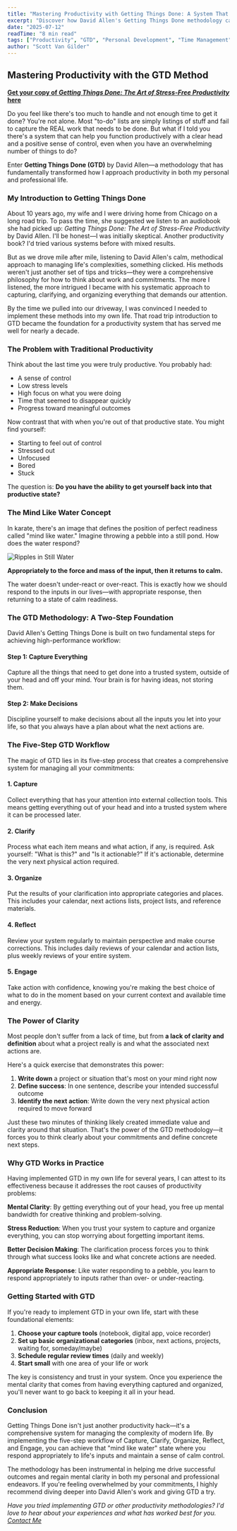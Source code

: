 ```yaml
---
title: "Mastering Productivity with Getting Things Done: A System That Actually Works"
excerpt: "Discover how David Allen's Getting Things Done methodology can transform your productivity and mental clarity. Learn the five-step workflow that has helped me achieve successful outcomes in both personal and professional life."
date: "2025-07-12"
readTime: "8 min read"
tags: ["Productivity", "GTD", "Personal Development", "Time Management"]
author: "Scott Van Gilder"
---
```


## Mastering Productivity with the GTD Method

**[Get your copy of *Getting Things Done: The Art of Stress-Free Productivity* here](https://amzn.to/4lZBDQC)**

Do you feel like there's too much to handle and not enough time to get it done? You're not alone. Most "to-do" lists are simply listings of stuff and fail to capture the REAL work that needs to be done. But what if I told you there's a system that can help you function productively with a clear head and a positive sense of control, even when you have an overwhelming number of things to do?

Enter **Getting Things Done (GTD)** by David Allen—a methodology that has fundamentally transformed how I approach productivity in both my personal and professional life.

### My Introduction to Getting Things Done

About 10 years ago, my wife and I were driving home from Chicago on a long road trip. To pass the time, she suggested we listen to an audiobook she had picked up: *Getting Things Done: The Art of Stress-Free Productivity* by David Allen. I'll be honest—I was initially skeptical. Another productivity book? I'd tried various systems before with mixed results.

But as we drove mile after mile, listening to David Allen's calm, methodical approach to managing life's complexities, something clicked. His methods weren't just another set of tips and tricks—they were a comprehensive philosophy for how to think about work and commitments. The more I listened, the more intrigued I became with his systematic approach to capturing, clarifying, and organizing everything that demands our attention.

By the time we pulled into our driveway, I was convinced I needed to implement these methods into my own life. That road trip introduction to GTD became the foundation for a productivity system that has served me well for nearly a decade.

### The Problem with Traditional Productivity

Think about the last time you were truly productive. You probably had:
- A sense of control
- Low stress levels  
- High focus on what you were doing
- Time that seemed to disappear quickly
- Progress toward meaningful outcomes

Now contrast that with when you're out of that productive state. You might find yourself:
- Starting to feel out of control
- Stressed out
- Unfocused
- Bored
- Stuck

The question is: **Do you have the ability to get yourself back into that productive state?**

### The Mind Like Water Concept

In karate, there's an image that defines the position of perfect readiness called "mind like water." Imagine throwing a pebble into a still pond. How does the water respond?

![Ripples in Still Water](/images/blog/ripples.jpg)

**Appropriately to the force and mass of the input, then it returns to calm.**

The water doesn't under-react or over-react. This is exactly how we should respond to the inputs in our lives—with appropriate response, then returning to a state of calm readiness.

### The GTD Methodology: A Two-Step Foundation

David Allen's Getting Things Done is built on two fundamental steps for achieving high-performance workflow:

#### Step 1: Capture Everything
Capture all the things that need to get done into a trusted system, outside of your head and off your mind. Your brain is for having ideas, not storing them.

#### Step 2: Make Decisions
Discipline yourself to make decisions about all the inputs you let into your life, so that you always have a plan about what the next actions are.

### The Five-Step GTD Workflow

The magic of GTD lies in its five-step process that creates a comprehensive system for managing all your commitments:

#### 1. Capture
Collect everything that has your attention into external collection tools. This means getting everything out of your head and into a trusted system where it can be processed later.

#### 2. Clarify  
Process what each item means and what action, if any, is required. Ask yourself: "What is this?" and "Is it actionable?" If it's actionable, determine the very next physical action required.

#### 3. Organize
Put the results of your clarification into appropriate categories and places. This includes your calendar, next actions lists, project lists, and reference materials.

#### 4. Reflect
Review your system regularly to maintain perspective and make course corrections. This includes daily reviews of your calendar and action lists, plus weekly reviews of your entire system.

#### 5. Engage
Take action with confidence, knowing you're making the best choice of what to do in the moment based on your current context and available time and energy.

### The Power of Clarity

Most people don't suffer from a lack of time, but from **a lack of clarity and definition** about what a project really is and what the associated next actions are.

Here's a quick exercise that demonstrates this power:

1. **Write down** a project or situation that's most on your mind right now
2. **Define success**: In one sentence, describe your intended successful outcome
3. **Identify the next action**: Write down the very next physical action required to move forward

Just these two minutes of thinking likely created immediate value and clarity around that situation. That's the power of the GTD methodology—it forces you to think clearly about your commitments and define concrete next steps.

### Why GTD Works in Practice

Having implemented GTD in my own life for several years, I can attest to its effectiveness because it addresses the root causes of productivity problems:

**Mental Clarity**: By getting everything out of your head, you free up mental bandwidth for creative thinking and problem-solving.

**Stress Reduction**: When you trust your system to capture and organize everything, you can stop worrying about forgetting important items.

**Better Decision Making**: The clarification process forces you to think through what success looks like and what concrete actions are needed.

**Appropriate Response**: Like water responding to a pebble, you learn to respond appropriately to inputs rather than over- or under-reacting.

### Getting Started with GTD

If you're ready to implement GTD in your own life, start with these foundational elements:

1. **Choose your capture tools** (notebook, digital app, voice recorder)
2. **Set up basic organizational categories** (inbox, next actions, projects, waiting for, someday/maybe)
3. **Schedule regular review times** (daily and weekly)
4. **Start small** with one area of your life or work

The key is consistency and trust in your system. Once you experience the mental clarity that comes from having everything captured and organized, you'll never want to go back to keeping it all in your head.

### Conclusion

Getting Things Done isn't just another productivity hack—it's a comprehensive system for managing the complexity of modern life. By implementing the five-step workflow of Capture, Clarify, Organize, Reflect, and Engage, you can achieve that "mind like water" state where you respond appropriately to life's inputs and maintain a sense of calm control.

The methodology has been instrumental in helping me drive successful outcomes and regain mental clarity in both my personal and professional endeavors. If you're feeling overwhelmed by your commitments, I highly recommend diving deeper into David Allen's work and giving GTD a try.

*Have you tried implementing GTD or other productivity methodologies? I'd love to hear about your experiences and what has worked best for you. [Contact Me](https://scottvangilder.com/#contact)*